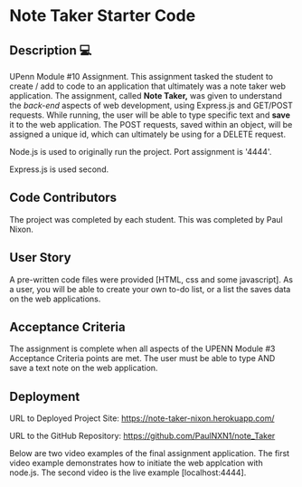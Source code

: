 # Note Taker Starter Code

## Description  💻
UPenn Module #10 Assignment.
This assignment tasked the student to create / add to code to an application that ultimately was a note taker web application.  The assignment, called **Note Taker,** was given to understand the *back-end* aspects of web development, using Express.js and GET/POST requests.  While running, the user will be able to type specific text and **save** it to the web application.  The POST requests, saved within an object, will be assigned a unique id, which can ultimately be using for a DELETE request.  

Node.js is used to originally run the project.  Port assignment is '4444'. 

Express.js is used second.  

## Code Contributors
The project was completed by each student. This was completed by Paul Nixon. 


## User Story
A pre-written code files were provided [HTML, css and some javascript]. 
As a user, you will be able to create your own to-do list, or a list the saves data on the web applications.  


## Acceptance Criteria

The assignment is complete when all aspects of the UPENN Module #3 Acceptance Criteria points are met.
The user must be able to type AND save a text note on the web application.  


## Deployment

URL to Deployed Project Site:  https://note-taker-nixon.herokuapp.com/

URL to the GitHub Repository:  https://github.com/PaulNXN1/note_Taker 

Below are two video examples of the final assignment application.
The first video example demonstrates how to initiate the web applcation with node.js.
The second video is the live example [localhost:4444].   




